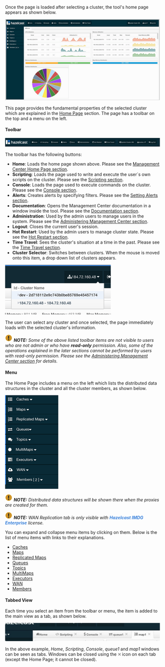 
Once the page is loaded after selecting a cluster, the tool's home page appears as shown below.

![Management Center Home Page](../../images/ManagementCenterHomePage.png)

This page provides the fundamental properties of the selected cluster which are explained in the [Home Page](#management-center-home-page) section. The page has a toolbar on the top and a menu on the left.

#### Toolbar

![Management Center Toolbar](../../images/Toolbar.png)

The toolbar has the following buttons:

-	**Home**: Loads the home page shown above. Please see the [Management Center Home Page section](04_Home_Page.md).
-	**Scripting**: Loads the page used to write and execute the user`s own scripts on the cluster. Please see the [Scripting section](14_Scripting.md).
-	**Console**: Loads the page used to execute commands on the cluster. Please see the [Console section](15_Executing_Console_Commands.md).
-	**Alerts**: Creates alerts by specifying filters. Please see the [Setting Alerts section](16_Creating_Alerts.md).
-	**Documentation**: Opens the Management Center documentation in a window inside the tool. Please see the [Documentation section](20_Management_Center_Documentation.md).
-	**Administration**: Used by the admin users to manage users in the system. Please see the [Administering Management Center section](17_Administering_Management_Center.md).
-	**Logout**: Closes the current user's session.
-	**Hot Restart**: Used by the admin users to manage cluster state. Please see the [Hot Restart section](18_Hot_Restart.md).
-	**Time Travel**: Sees the cluster's situation at a time in the past. Please see the [Time Travel section](19_Checking_Past_Status_with_Time_Travel.md).
-	**Cluster Selector**: Switches between clusters. When the mouse is moved onto this item, a drop down list of clusters appears.

  ![Changing Cluster](../../images/ChangingCluster.jpg)

  The user can select any cluster and once selected, the page immediately loads with the selected cluster's information.


![image](../../images/NoteSmall.jpg) ***NOTE:*** *Some of the above listed toolbar items are not visible to users who are not admin or who have **read-only** permission. Also, some of the operations explained in the later sections cannot be performed by users with read-only permission. Please see the [Administering Management Center section](17_Administering_Management_Center.md) for details.*

#### Menu

The Home Page includes a menu on the left which lists the distributed data structures in the cluster and all the cluster members, as shown below.

![Management Center Menu](../../images/Menu.png)

![image](../../images/NoteSmall.jpg) ***NOTE:*** *Distributed data structures will be shown there when the proxies are created for them.*

![image](../../images/NoteSmall.jpg) ***NOTE:*** *WAN Replication tab is only visible with <font color="#3981DB">**Hazelcast IMDG Enterprise**</font> license.*

You can expand and collapse menu items by clicking on them. Below is the list of menu items with links to their explanations.

-	[Caches](05_Monitoring_Caches.md)
-	[Maps](06_Managing_Maps.md)
- [Replicated Maps](07_Monitoring_Replicated_Maps.md)
-	[Queues](08_Monitoring_Queues.md)
-	[Topics](09_Monitoring_Topics.md)
-	[MultiMaps](10_Monitoring_MultiMaps.md)
-	[Executors](11_Monitoring_Executors.md)
- [WAN](12_Monitoring_WAN_Replication.md)
-	[Members](13_Monitoring_Members.md)

#### Tabbed View

Each time you select an item from the toolbar or menu, the item is added to the main view as a tab, as shown below.

![Tabbed View](../../images/TabbedView.jpg)

In the above example, *Home*, *Scripting*, *Console*, *queue1* and *map1* windows can be seen as tabs. Windows can be closed using the ![](../../images/CloseIcon.jpg) icon on each tab (except the Home Page; it cannot be closed).


